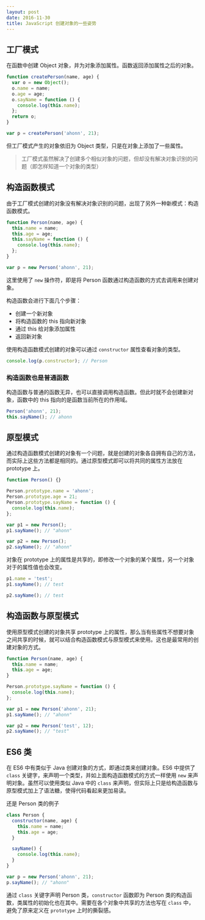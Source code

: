 ```yaml
---
layout: post
date: 2016-11-30
title: JavaScript 创建对象的一些姿势
---
```


## 工厂模式

在函数中创建 Object 对象，并为对象添加属性。函数返回添加属性之后的对象。

```js
function createPerson(name, age) {
  var o = new Object();
  o.name = name;
  o.age = age;
  o.sayName = function () {
    console.log(this.name);
  };
  return o;
}

var p = createPerson('ahonn', 21);
```

<!--more-->

但工厂模式产生的对象依旧为 Object 类型，只是在对象上添加了一些属性。

> 工厂模式虽然解决了创建多个相似对象的问题，但却没有解决对象识别的问题（即怎样知道一个对象的类型）

## 构造函数模式

由于工厂模式创建的对象没有解决对象识别的问题，出现了另外一种新模式：构造函数模式。

```js
function Person(name, age) {
  this.name = name;
  this.age = age;
  this.sayName = function () {
    console.log(this.name);
  };
}

var p = new Person('ahonn', 21);
```

这里使用了 `new` 操作符，即是将 Person 函数通过构造函数的方式去调用来创建对象。

构造函数会进行下面几个步骤：

- 创建一个新对象
- 将构造函数的 this 指向新对象
- 通过 this 给对象添加属性
- 返回新对象

使用构造函数模式创建的对象可以通过 `constructor` 属性查看对象的类型。

```js
console.log(p.constructor); // Person
```

### 构造函数也是普通函数

构造函数与普通的函数无异，也可以直接调用构造函数。但此时就不会创建新对象，函数中的 this 指向的是函数当前所在的作用域。

```js
Person('ahonn', 21);
this.sayName(); // ahonn
```

## 原型模式

通过构造函数模式创建的对象有一个问题，就是创建的对象各自拥有自己的方法，而实际上这些方法都是相同的。通过原型模式即可以将共同的属性方法放在 prototype 上。

```js
function Person() {}

Person.prototype.name = 'ahonn';
Person.prototype.age = 21;
Person.prototype.sayName = function () {
  console.log(this.name);
};

var p1 = new Person();
p1.sayName(); // "ahonn"

var p2 = new Person();
p2.sayName(); // "ahonn"
```

对象在 prototype 上的属性是共享的，即修改一个对象的某个属性，另一个对象对于的属性值也会改变。

```js
p1.name = 'test';
p1.sayName(); // test

p2.sayName(); // test
```

## 构造函数与原型模式

使用原型模式创建的对象共享 prototype 上的属性，那么当有些属性不想要对象之间共享的时候，就可以结合构造函数模式与原型模式来使用。这也是最常用的创建对象的方式。

```js
function Person(name, age) {
  this.name = name;
  this.age = age;
}

Person.prototype.sayName = function () {
  console.log(this.name);
};

var p1 = new Person('ahonn', 21);
p1.sayName(); // "ahonn"

var p2 = new Person('test', 12);
p2.sayName(); // "test"
```

## ES6 类

在 ES6 中有类似于 Java 创建对象的方式，即通过类来创建对象。ES6 中提供了 `class` 关键字，来声明一个类型，并如上面构造函数模式的方式一样使用 `new` 来声明对象。虽然可以使用类似 Java 中的 `class` 来声明，但实际上只是给构造函数与原型模式加上了语法糖，使得代码看起来更加易读。

还是 Person 类的例子

```js
class Person {
  constructor(name, age) {
    this.name = name;
    this.age = age;
  }

  sayName() {
    console.log(this.name);
  }
}

var p = new Person('ahonn', 21);
p.sayName(); // "ahonn"
```

通过 `class` 关键字声明 Person 类，`constructor` 函数即为 Person 类的构造函数，类属性的初始化也在其中。需要在各个对象中共享的方法也写在 `class` 中，避免了原来定义在 `prototype` 上时的撕裂感。
